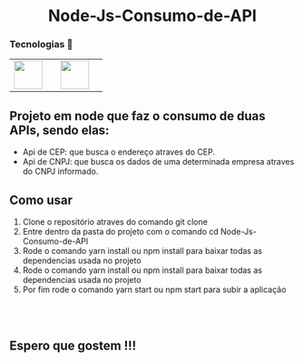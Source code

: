  <h1 align="center"> 
 Node-Js-Consumo-de-API
</h1>

<h3> Tecnologias 🚀 </h3>

<table border=0>
 <tr>
  <td> <a href="https://nodejs.org/en//"> <img src= "https://icongr.am/devicon/nodejs-original.svg?size=128&color=currentColor" width="50px" height="50px"></a><td>
  <td>  <a href="https://www.w3schools.com/html/"><img src="https://icongr.am/devicon/html5-original.svg?size=128&color=currentColor" width="50px" height="50px"></a><td>
 </tr>
</table> 
  
<h2> Projeto em node que faz o consumo de duas APIs, sendo elas: </h2>
<ul>
  <li>Api de CEP: que busca o endereço atraves do CEP.</li>
  <li>Api de CNPJ: que busca os dados de uma determinada empresa atraves do CNPJ informado.</li>
</ul>  

<h2> Como usar </h2>

<ol>
  <li>Clone o repositório atraves do comando git clone </li>
  <li>Entre dentro da pasta do projeto com o comando cd Node-Js-Consumo-de-API</li>
  <li>Rode o comando yarn install ou npm install para baixar todas as dependencias usada no projeto</li>
   <li>Rode o comando yarn install ou npm install para baixar todas as dependencias usada no projeto</li>
 <li>Por fim rode o comando yarn start ou npm start para subir a aplicação</li>
</ol> 
<br><br>
<h2> Espero que gostem !!! </h2>





